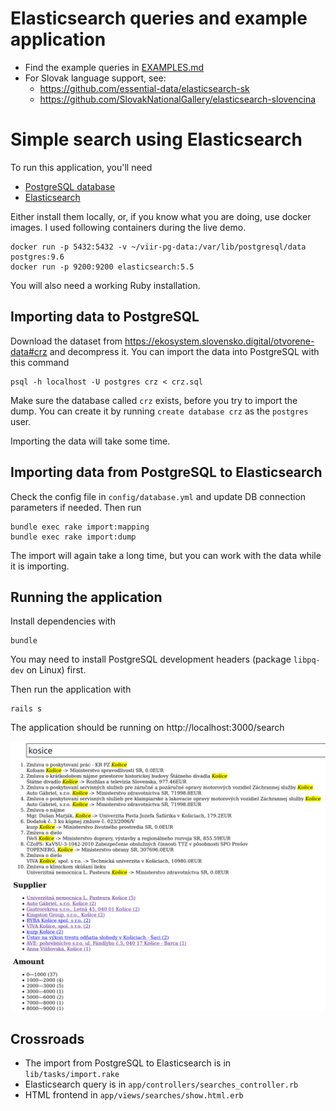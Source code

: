 # Elasticsearch queries and example application

- Find the example queries in [EXAMPLES.md](EXAMPLES.md)
- For Slovak language support, see:
  - https://github.com/essential-data/elasticsearch-sk
  - https://github.com/SlovakNationalGallery/elasticsearch-slovencina

# Simple search using Elasticsearch

To run this application, you'll need 

- [PostgreSQL database](https://www.postgresql.org/download/)
- [Elasticsearch](https://www.elastic.co/downloads/elasticsearch)

Either install them locally, or, if you know what you are doing, use docker images. I used following containers during the live demo.

    docker run -p 5432:5432 -v ~/viir-pg-data:/var/lib/postgresql/data postgres:9.6
    docker run -p 9200:9200 elasticsearch:5.5

You will also need a working Ruby installation.

## Importing data to PostgreSQL

Download the dataset from https://ekosystem.slovensko.digital/otvorene-data#crz and decompress it. 
You can import the data into PostgreSQL with this command

    psql -h localhost -U postgres crz < crz.sql
    
Make sure the database called `crz` exists, before you try to import the dump. You can create it by running `create database crz` as the `postgres` user.

Importing the data will take some time.

## Importing data from PostgreSQL to Elasticsearch

Check the config file in `config/database.yml` and update DB connection parameters if needed. Then run 

    bundle exec rake import:mapping
    bundle exec rake import:dump
    
The import will again take a long time, but you can work with the data while it is importing.

## Running the application

Install dependencies with

    bundle
    
You may need to install PostgreSQL development headers (package `libpq-dev` on Linux) first.

Then run the application with

    rails s
    
The application should be running on http://localhost:3000/search

![Screenshot](demo.png)

## Crossroads

- The import from PostgreSQL to Elasticsearch is in `lib/tasks/import.rake`
- Elasticsearch query is in `app/controllers/searches_controller.rb`
- HTML frontend in `app/views/searches/show.html.erb`
